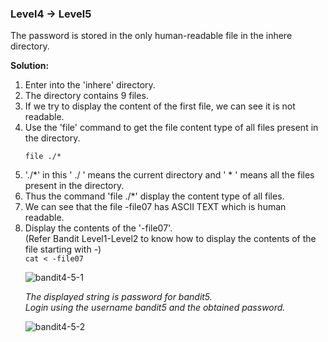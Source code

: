### Level4 -> Level5

The password is stored in the only human-readable file in the inhere directory.<br/>

<b>Solution:</b><br/>
<p>
<ol>

<li>Enter into the 'inhere' directory.</li>

<li>The directory contains 9 files.</li>

<li>If we try to display the content of the first file, we can see it is not readable.</li>

<li>Use the 'file' command to get the file content type of all files present in the directory.</li>

<code>file ./*</code><br/>

<li>'./*' in this ' ./ ' means the current directory and ' * ' means all the files present in the directory.</li>

<li>Thus the command 'file ./*' display the content type of all files.</li>

<li>We can see that the file -file07 has ASCII TEXT which is human readable.</li>

<li>Display the contents of the '-file07'. <br/>(Refer Bandit Level1-Level2 to know how to display the contents of the file starting with -)</li>
<code>cat < -file07 </code><br/>


![bandit4-5-1](https://user-images.githubusercontent.com/88927842/178118332-09d6626b-8593-48ee-bb69-8b60f82c802a.png)

<i>The displayed string is password for bandit5.<br/>
Login using the username bandit5 and the obtained password.</i>

![bandit4-5-2](https://user-images.githubusercontent.com/88927842/178118336-d0e23284-807a-4e3a-a4f7-49f18521e3d0.png)

</ol>
</p>